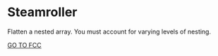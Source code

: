 <h1>Steamroller</h1>

Flatten a nested array. You must account for varying levels of nesting.

<a href="https://www.freecodecamp.org/learn/javascript-algorithms-and-data-structures/intermediate-algorithm-scripting/steamroller">GO TO FCC</a>
